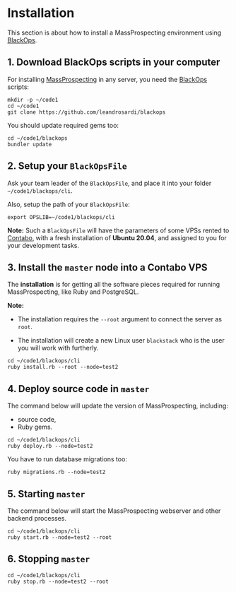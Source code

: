 # Installation

This section is about how to install a MassProspecting environment using [BlackOps](https://github.com/leandrosardi/blackops).

## 1. Download BlackOps scripts in your computer

For installing [MassProspecting](https://github.com/massprospecting) in any server, you need the [BlackOps](https://github.com/leandrosardi/blackops) scripts:

```
mkdir -p ~/code1
cd ~/code1
git clone https://github.com/leandrosardi/blackops
```

You should update required gems too:

```
cd ~/code1/blackops
bundler update
```

## 2. Setup your `BlackOpsFile`

Ask your team leader of the `BlackOpsFile`, and place it into your folder `~/code1/blackops/cli`.

Also, setup the path of your `BlackOpsFile`:

```
export OPSLIB=~/code1/blackops/cli
```

**Note:** Such a `BlackOpsFile` will have the parameters of some VPSs rented to [Contabo](https://contabo.com/), with a fresh installation of **Ubuntu 20.04**, and assigned to you for your development tasks.

## 3. Install the `master` node into a Contabo VPS

The **installation** is for getting all the software pieces required for running MassProspecting, like Ruby and PostgreSQL.

**Note:** 

- The installation requires the `--root` argument to connect the server as `root`. 

- The installation will create a new Linux user `blackstack` who is the user you will work with furtherly.

```
cd ~/code1/blackops/cli
ruby install.rb --root --node=test2
```

## 4. Deploy source code in `master`

The command below will update the version of MassProspecting, including:

- source code,
- Ruby gems.

```
cd ~/code1/blackops/cli
ruby deploy.rb --node=test2
```

You have to run database migrations too:

```
ruby migrations.rb --node=test2
```

## 5. Starting `master`

The command below will start the MassProspecting webserver and other backend processes.

```
cd ~/code1/blackops/cli
ruby start.rb --node=test2 --root
```

## 6. Stopping `master`

```
cd ~/code1/blackops/cli
ruby stop.rb --node=test2 --root
```
